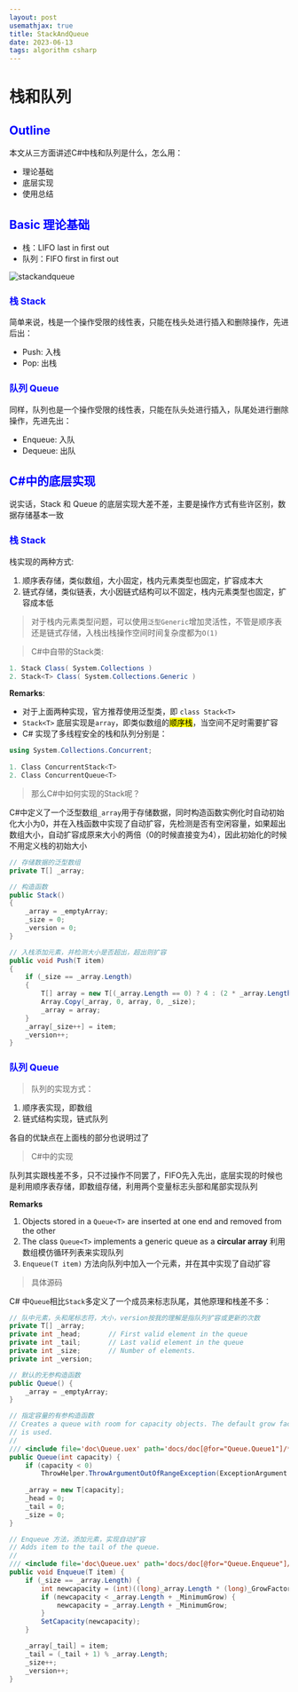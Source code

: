 ```yaml
---
layout: post
usemathjax: true
title: StackAndQueue
date: 2023-06-13
tags: algorithm csharp
---
```


<!-- <span style="color: blue;"> </span> -->
# 栈和队列

## <span style="color: blue;"> Outline </span>

本文从三方面讲述C#中栈和队列是什么，怎么用：
- 理论基础
- 底层实现
- 使用总结
<!--more-->

## <span style="color: blue;">Basic 理论基础</span>

- 栈：LIFO last in first out
- 队列：FIFO first in first out

![stackandqueue]({{site.baseurl}}/assets/img/stackandqueue.png)

### <span style="color: blue;">栈 Stack</span>

简单来说，栈是一个操作受限的线性表，只能在栈头处进行插入和删除操作，先进后出：
- Push: 入栈
- Pop: 出栈

### <span style="color: blue;">队列 Queue</span>

同样，队列也是一个操作受限的线性表，只能在队头处进行插入，队尾处进行删除操作，先进先出：
- Enqueue: 入队
- Dequeue: 出队

## <span style="color: blue;">C#中的底层实现</span>

说实话，Stack 和 Queue 的底层实现大差不差，主要是操作方式有些许区别，数据存储基本一致

### <span style="color: blue;">栈 Stack</span>

栈实现的两种方式:
1. 顺序表存储，类似数组，大小固定，栈内元素类型也固定，扩容成本大
2. 链式存储，类似链表，大小因链式结构可以不固定，栈内元素类型也固定，扩容成本低

> 对于栈内元素类型问题，可以使用`泛型Generic`增加灵活性，不管是顺序表还是链式存储，入栈出栈操作空间时间复杂度都为`O(1)`

> C#中自带的Stack类:

```c#
1. Stack Class( System.Collections ) 
2. Stack<T> Class( System.Collections.Generic ) 

```
**Remarks**: 
- 对于上面两种实现，官方推荐使用泛型类，即 `class Stack<T>`
- `Stack<T>` 底层实现是`array`，即类似数组的<mark>顺序栈</mark>，当空间不足时需要扩容
- C# 实现了多线程安全的栈和队列分别是：

```csharp
using System.Collections.Concurrent;
   
1. Class ConcurrentStack<T>
2. Class ConcurrentQueue<T>
```

> 那么C#中如何实现的Stack呢？

C#中定义了一个泛型数组`_array`用于存储数据，同时构造函数实例化时自动初始化大小为0，并在入栈函数中实现了自动扩容，先检测是否有空闲容量，如果超出数组大小，自动扩容成原来大小的两倍（0的时候直接变为4），因此初始化的时候不用定义栈的初始大小

```csharp
// 存储数据的泛型数组
private T[] _array;

// 构造函数
public Stack()
{
    _array = _emptyArray;
    _size = 0;
    _version = 0;
}

// 入栈添加元素，并检测大小是否超出，超出则扩容
public void Push(T item)
{
    if (_size == _array.Length)
    {
        T[] array = new T[(_array.Length == 0) ? 4 : (2 * _array.Length)];
        Array.Copy(_array, 0, array, 0, _size);
        _array = array;
    }
    _array[_size++] = item;
    _version++;
}
```


### <span style="color: blue;">队列 Queue</span>

> 队列的实现方式：

1. 顺序表实现，即数组
2. 链式结构实现，链式队列

各自的优缺点在上面栈的部分也说明过了

> C#中的实现

队列其实跟栈差不多，只不过操作不同罢了，FIFO先入先出，底层实现的时候也是利用顺序表存储，即数组存储，利用两个变量标志头部和尾部实现队列

**Remarks**
1. Objects stored in a `Queue<T>` are inserted at one end and removed from the other
2. The class `Queue<T>` implements a generic queue as a **circular array** 利用数组模仿循环列表来实现队列
3. `Enqueue(T item)` 方法向队列中加入一个元素，并在其中实现了自动扩容

> 具体源码

C# 中`Queue`相比`Stack`多定义了一个成员来标志队尾，其他原理和栈差不多：
```csharp
// 队中元素，头和尾标志符，大小，version按我的理解是指队列扩容或更新的次数
private T[] _array;
private int _head;       // First valid element in the queue
private int _tail;       // Last valid element in the queue
private int _size;       // Number of elements.
private int _version;

// 默认的无参构造函数
public Queue() {
    _array = _emptyArray;            
}

// 指定容量的有参构造函数
// Creates a queue with room for capacity objects. The default grow factor
// is used.
//
/// <include file='doc\Queue.uex' path='docs/doc[@for="Queue.Queue1"]/*' />
public Queue(int capacity) {
    if (capacity < 0)
        ThrowHelper.ThrowArgumentOutOfRangeException(ExceptionArgument.capacity, ExceptionResource.ArgumentOutOfRange_NeedNonNegNumRequired);
    
    _array = new T[capacity];
    _head = 0;
    _tail = 0;
    _size = 0;
}

// Enqueue 方法，添加元素，实现自动扩容
// Adds item to the tail of the queue.
//
/// <include file='doc\Queue.uex' path='docs/doc[@for="Queue.Enqueue"]/*' />
public void Enqueue(T item) {
    if (_size == _array.Length) {
        int newcapacity = (int)((long)_array.Length * (long)_GrowFactor / 100);
        if (newcapacity < _array.Length + _MinimumGrow) {
            newcapacity = _array.Length + _MinimumGrow;
        }
        SetCapacity(newcapacity);
    }

    _array[_tail] = item;
    _tail = (_tail + 1) % _array.Length;
    _size++;
    _version++;
}
```

